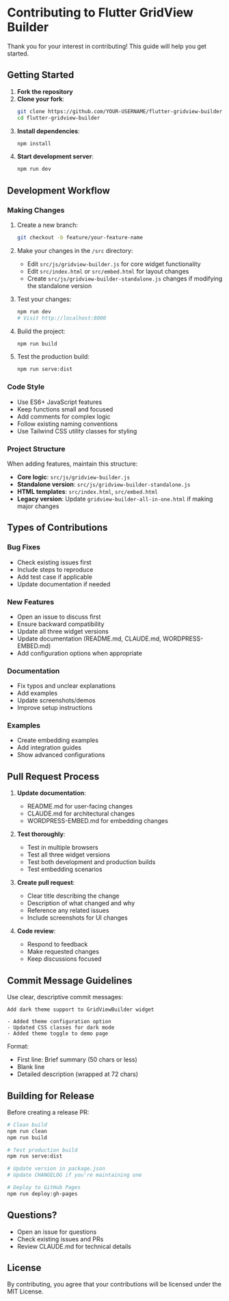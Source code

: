 # Contributing to Flutter GridView Builder

Thank you for your interest in contributing! This guide will help you get started.

## Getting Started

1. **Fork the repository**
2. **Clone your fork**:
   ```bash
   git clone https://github.com/YOUR-USERNAME/flutter-gridview-builder.git
   cd flutter-gridview-builder
   ```
3. **Install dependencies**:
   ```bash
   npm install
   ```
4. **Start development server**:
   ```bash
   npm run dev
   ```

## Development Workflow

### Making Changes

1. Create a new branch:
   ```bash
   git checkout -b feature/your-feature-name
   ```

2. Make your changes in the `/src` directory:
   - Edit `src/js/gridview-builder.js` for core widget functionality
   - Edit `src/index.html` or `src/embed.html` for layout changes
   - Create `src/js/gridview-builder-standalone.js` changes if modifying the standalone version

3. Test your changes:
   ```bash
   npm run dev
   # Visit http://localhost:8000
   ```

4. Build the project:
   ```bash
   npm run build
   ```

5. Test the production build:
   ```bash
   npm run serve:dist
   ```

### Code Style

- Use ES6+ JavaScript features
- Keep functions small and focused
- Add comments for complex logic
- Follow existing naming conventions
- Use Tailwind CSS utility classes for styling

### Project Structure

When adding features, maintain this structure:
- **Core logic**: `src/js/gridview-builder.js`
- **Standalone version**: `src/js/gridview-builder-standalone.js`
- **HTML templates**: `src/index.html`, `src/embed.html`
- **Legacy version**: Update `gridview-builder-all-in-one.html` if making major changes

## Types of Contributions

### Bug Fixes
- Check existing issues first
- Include steps to reproduce
- Add test case if applicable
- Update documentation if needed

### New Features
- Open an issue to discuss first
- Ensure backward compatibility
- Update all three widget versions
- Update documentation (README.md, CLAUDE.md, WORDPRESS-EMBED.md)
- Add configuration options when appropriate

### Documentation
- Fix typos and unclear explanations
- Add examples
- Update screenshots/demos
- Improve setup instructions

### Examples
- Create embedding examples
- Add integration guides
- Show advanced configurations

## Pull Request Process

1. **Update documentation**:
   - README.md for user-facing changes
   - CLAUDE.md for architectural changes
   - WORDPRESS-EMBED.md for embedding changes

2. **Test thoroughly**:
   - Test in multiple browsers
   - Test all three widget versions
   - Test both development and production builds
   - Test embedding scenarios

3. **Create pull request**:
   - Clear title describing the change
   - Description of what changed and why
   - Reference any related issues
   - Include screenshots for UI changes

4. **Code review**:
   - Respond to feedback
   - Make requested changes
   - Keep discussions focused

## Commit Message Guidelines

Use clear, descriptive commit messages:

```
Add dark theme support to GridViewBuilder widget

- Added theme configuration option
- Updated CSS classes for dark mode
- Added theme toggle to demo page
```

Format:
- First line: Brief summary (50 chars or less)
- Blank line
- Detailed description (wrapped at 72 chars)

## Building for Release

Before creating a release PR:

```bash
# Clean build
npm run clean
npm run build

# Test production build
npm run serve:dist

# Update version in package.json
# Update CHANGELOG if you're maintaining one

# Deploy to GitHub Pages
npm run deploy:gh-pages
```

## Questions?

- Open an issue for questions
- Check existing issues and PRs
- Review CLAUDE.md for technical details

## License

By contributing, you agree that your contributions will be licensed under the MIT License.
